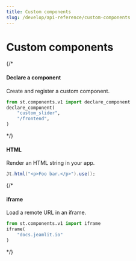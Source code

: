 ```yaml
---
title: Custom components
slug: /develop/api-reference/custom-components
---
```


# Custom components

<TileContainer>

{/*
<RefCard href="/develop/api-reference/custom-components/st.components.v1.declare_component">

<h4>Declare a component</h4>

Create and register a custom component.

```python
from st.components.v1 import declare_component
declare_component(
    "custom_slider",
    "/frontend",
)
```

</RefCard>

*/}

<RefCard href="/develop/api-reference/text/jt.html">

<h4>HTML</h4>

Render an HTML string in your app.

```java
Jt.html("<p>Foo bar.</p>").use();
```

</RefCard>

{/*

<RefCard href="/develop/api-reference/custom-components/st.components.v1.iframe">

<h4>iframe</h4>

Load a remote URL in an iframe.

```python
from st.components.v1 import iframe
iframe(
    "docs.jeamlit.io"
)
```

</RefCard>
*/}

</TileContainer>
